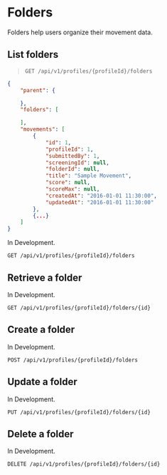 # Folders

Folders help users organize their movement data.

## List folders

> `GET /api/v1/profiles/{profileId}/folders`

```json
{
    "parent": {

    },
    "folders": [

    ],
    "movements": [
        {
            "id": ​1,
            "profileId": ​1,
            "submittedBy": ​1,
            "screeningId": null,
            "folderId": null,
            "title": "Sample Movement",
            "score": null,
            "scoreMax": null,
            "createdAt": "2016-01-01 11:30:00",
            "updatedAt": "2016-01-01 11:30:00"
        },
        {...}
    ]
}
```

<aside class="warning">
In Development.
</aside>

`GET /api/v1/profiles/{profileId}/folders`

## Retrieve a folder

<aside class="warning">
In Development.
</aside>

`GET /api/v1/profiles/{profileId}/folders/{id}`

## Create a folder

<aside class="warning">
In Development.
</aside>

`POST /api/v1/profiles/{profileId}/folders`

## Update a folder

<aside class="warning">
In Development.
</aside>

`PUT /api/v1/profiles/{profileId}/folders/{id}`

## Delete a folder

<aside class="warning">
In Development.
</aside>

`DELETE /api/v1/profiles/{profileId}/folders/{id}`
